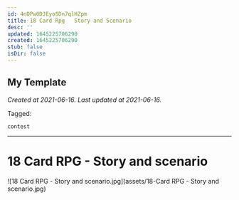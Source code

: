 ```yaml
---
id: 4nDPw0DJEyoSDn7qlHZpm
title: 18 Card Rpg   Story and Scenario
desc: ''
updated: 1645225706290
created: 1645225706290
stub: false
isDir: false
---
```

My Template
---

_Created at 2021-06-16._
_Last updated at 2021-06-16._



Tagged: 
```
contest
```


---

# 18 Card RPG - Story and scenario


![18 Card RPG - Story and scenario.jpg](assets/18-Card RPG - Story and scenario.jpg)

